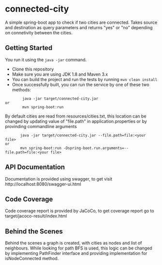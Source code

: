 # connected-city
A simple spring-boot app to check if two cities are connected.
Takes source and destination as query parameters and returns "yes" or "no" 
depending on connetivity between the cities.

## Getting Started
You run it using the ```java -jar``` command.

* Clone this repository 
* Make sure you are using JDK 1.8 and Maven 3.x
* You can build the project and run the tests by running ```mvn clean install```
* Once successfully built, you can run the service by one of these two methods:
```
        java -jar target/connected-city.jar
or
        mvn spring-boot:run
```
 
 By default cities are read from resources/cities.txt, this location can be changed by 
 updating value of "file.path" in application.properties or by provinding commandline arguments
 ```
        java -jar target/connected-city.jar --file.path=file:<your file>
or
        mvn spring-boot:run -Dspring-boot.run.arguments=--file.path=file:<your file>
```
 
 ## API Documentation
 Documentation is provided using swagger, to get visit http://localhost:8080/swagger-ui.html
 
 ## Code Coverage
 Code coverage report is provided by JaCoCo, to get coverage report go to target/jacoco-result/index.html

 ## Behind the Scenes
 Behind the scenes a graph is created, with cities as nodes and list of neighbours.
 While looking for path BFS is used, this logic can be changed by implementing PathFinder
 interface and providing implementation for isNodeConnected method.
